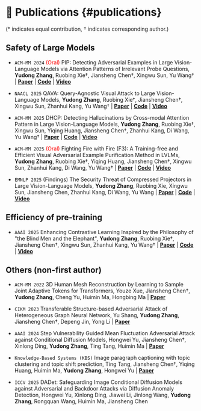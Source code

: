 
# 📝 Publications {#publications}
(* indicates equal contribution, † indicates corresponding author.)

## Safety of Large Models

- `ACM-MM 2024` <span style="color:red">(Oral)</span> PIP: Detecting Adversarial Examples in Large Vision-Language Models via Attention Patterns of Irrelevant Probe Questions, **Yudong Zhang**, Ruobing Xie†, Jiansheng Chen†, Xingwu Sun, Yu Wang† \| [**Paper**](https://dl.acm.org/doi/abs/10.1145/3664647.3685510) \| [**Code**](https://github.com/btzyd/pip) \| [**Video**](https://www.bilibili.com/video/BV183dnYHE6k)
- `NAACL 2025` QAVA: Query-Agnostic Visual Attack to Large Vision-Language Models, **Yudong Zhang**, Ruobing Xie†, Jiansheng Chen†, Xingwu Sun, Zhanhui Kang, Yu Wang† \| [**Paper**](https://aclanthology.org/2025.naacl-long.512/) \| [**Code**](https://github.com/btzyd/qava) \| [**Video**](https://www.bilibili.com/video/BV1xD5hzSEXF)
- `ACM-MM 2025` DHCP: Detecting Hallucinations by Cross-modal Attention Pattern in Large Vision-Language Models, **Yudong Zhang**, Ruobing Xie†, Xingwu Sun, Yiqing Huang, Jiansheng Chen†, Zhanhui Kang, Di Wang, Yu Wang† \| [**Paper**](https://arxiv.org/abs/2411.18659) \| [**Code**](https://github.com/btzyd/DHCP) \| [**Video**](https://www.bilibili.com/video/BV1nQx6zcEN4/)
- `ACM-MM 2025` <span style="color:red">(Oral)</span> Fighting Fire with Fire (F3): A Training-free and Efficient Visual Adversarial Example Purification Method in LVLMs, **Yudong Zhang**, Ruobing Xie†, Yiqing Huang, Jiansheng Chen†, Xingwu Sun, Zhanhui Kang, Di Wang, Yu Wang† \| [**Paper**](https://arxiv.org/abs/2506.01064) \| [**Code**](https://github.com/btzyd/F3) \| [**Video**](https://www.bilibili.com/video/BV1nQx6zcEJx/)

- `EMNLP 2025` (Findings) The Security Threat of Compressed Projectors in Large Vision-Language Models, **Yudong Zhang**, Ruobing Xie, Xingwu Sun, Jiansheng Chen, Zhanhui Kang, Di Wang, Yu Wang \| [**Paper**](https://arxiv.org/abs/2506.00534) \| [**Code**](https://github.com/btzyd/TCP) \| [**Video**](https://www.bilibili.com/video/BV1FSx6zaERD/)

## Efficiency of pre-training
- `AAAI 2025` Enhancing Contrastive Learning Inspired by the Philosophy of "the Blind Men and the Elephant", **Yudong Zhang**, Ruobing Xie†, Jiansheng Chen†, Xingwu Sun, Zhanhui Kang, Yu Wang† \| [**Paper**](https://ojs.aaai.org/index.php/AAAI/article/view/34425) \| [**Code**](https://github.com/btzyd/JointCrop) \| [**Video**](https://www.bilibili.com/video/BV1xD5hzSEin)

<!-- ## Preprint -->

## Others (non-first author)
- `ACM-MM 2022` 3D Human Mesh Reconstruction by Learning to Sample Joint Adaptive Tokens for Transformers, Youze Xue, Jiansheng Chen†, **Yudong Zhang**, Cheng Yu, Huimin Ma, Hongbing Ma \| [**Paper**](https://dl.acm.org/doi/10.1145/3503161.3548133)

- `CIKM 2023` Transferable Structure-based Adversarial Attack of Heterogeneous Graph Neural Network, Yu Shang, **Yudong Zhang**, Jiansheng Chen†, Depeng Jin, Yong Li \| [**Paper**](https://dl.acm.org/doi/10.1145/3583780.3615095)

- `AAAI 2024` Step Vulnerability Guided Mean Fluctuation Adversarial Attack against Conditional Diffusion Models, Hongwei Yu, Jiansheng Chen†, Xinlong Ding, **Yudong Zhang**, Ting Tang, Huimin Ma \| [**Paper**](https://dl.acm.org/doi/10.1609/aaai.v38i7.28503)

- `Knowledge-Based Systems (KBS)` Image paragraph captioning with topic clustering and topic shift prediction, Ting Tang, Jiansheng Chen†, Yiqing Huang, Huimin Ma, **Yudong Zhang**, Hongwei Yu \| [**Paper**](https://www.sciencedirect.com/science/article/abs/pii/S0950705124000364)

- `ICCV 2025` DADet: Safeguarding Image Conditional Diffusion Models against Adversarial and Backdoor Attacks via Diffusion Anomaly Detection, Hongwei Yu, Xinlong Ding, Jiawei Li, Jinlong Wang, **Yudong Zhang**, Rongquan Wang, Huimin Ma, Jiansheng Chen